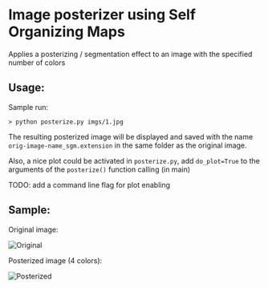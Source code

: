 Image posterizer using Self Organizing Maps
===========================================

Applies a posterizing / segmentation effect to an image with the specified
number of colors

Usage:
------

Sample run:

    > python posterize.py imgs/1.jpg

The resulting posterized image will be displayed and saved with the name
`orig-image-name_sgm.extension` in the same folder as the original image.

Also, a nice plot could be activated in `posterize.py`, add `do_plot=True` to
the arguments of the `posterize()` function calling (in main)

TODO: add a command line flag for plot enabling

Sample:
-------

Original image:

![Original](https://raw.github.com/iuliux/SOM_Posterizer/master/imgs/3.jpg)

Posterized image (4 colors):

![Posterized](https://raw.github.com/iuliux/SOM_Posterizer/master/imgs/3_sgm.jpg)
